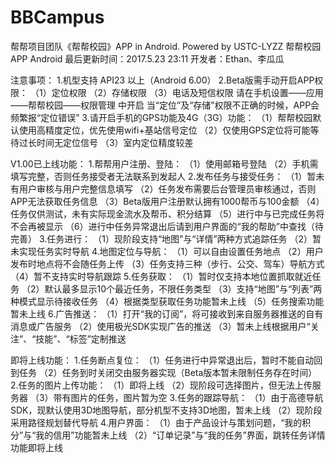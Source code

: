 # BBCampus
帮帮项目团队《帮帮校园》APP in Android. Powered by USTC-LYZZ
帮帮校园APP Android
最后更新时间：2017.5.23 23:11
开发者：Ethan、李瓜瓜

注意事项：
1.机型支持 API23 以上（Android 6.00）
2.Beta版需手动开启APP权限：
	（1）定位权限
	（2）存储权限
	（3）电话及短信权限
	请在手机设置——应用——帮帮校园——权限管理 中开启
	当“定位”及“存储”权限不正确的时候，APP会频繁报“定位错误”
3.请开启手机的GPS功能及4G（3G）功能：
	（1）帮帮校园默认使用高精度定位，优先使用wifi+基站信号定位
	（2）仅使用GPS定位将可能等待过长时间无定位信号
	（3）室内定位精度较差

V1.00已上线功能：
1.帮帮用户注册、登陆：
	（1）使用邮箱号登陆
	（2）手机需填写完整，否则任务接受者无法联系到发起人
2.发布任务与接受任务：
	（1）暂未有用户审核与用户完整信息填写
	（2）任务发布需要后台管理员审核通过，否则APP无法获取任务信息
	（3）Beta版用户注册默认拥有1000帮币与100金额
	（4）任务仅供测试，未有实际现金流水及帮币、积分结算
	（5）进行中与已完成任务将不会再被显示
	（6）进行中任务异常退出后请到用户界面的“我的帮助”中查找（待完善）
3.任务进行：
	（1）现阶段支持“地图”与“详情”两种方式追踪任务
	（2）暂未实现任务实时导航
4.地图定位与导航：
	（1）可以自由设置任务地点
	（2）用户发布时地点将不会随任务上传
	（3）任务支持三种（步行、公交、驾车）导航方式
	（4）暂不支持实时导航跟踪
5.任务获取：
	（1）暂时仅支持本地位置抓取就近任务
	（2）默认最多显示10个最近任务，不限任务类型
	（3）支持“地图”与“列表”两种模式显示待接收任务
	（4）根据类型获取任务功能暂未上线
	（5）任务搜索功能暂未上线
6.广告推送：
	（1）打开“我的订阅”，将可接收到来自服务器推送的自有消息或广告服务
	（2）使用极光SDK实现广告的推送
	（3）暂未上线根据用户“关注”、“技能”、“标签”定制推送

即将上线功能：
1.任务断点复位：
	（1）任务进行中异常退出后，暂时不能自动回到任务
	（2）任务到时关闭交由服务器实现（Beta版本暂未限制任务存在时间）
2.任务的图片上传功能：
	（1）即将上线
	（2）现阶段可选择图片，但无法上传服务器
	（3）带有图片的任务，图片暂为空
3.任务的跟踪导航：
	（1）由于高德导航SDK，现默认使用3D地图导航，部分机型不支持3D地图，暂未上线
	（2）现阶段采用路径规划替代导航
4.用户界面：
	（1）由于产品设计与策划问题，“我的积分”与“我的信用”功能暂未上线
	（2）“订单记录”与“我的任务”界面，跳转任务详情功能即将上线
